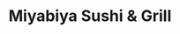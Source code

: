 ---
layout: place
title: "Miyabiya Sushi & Grill"
permalink: /california/san-francisco/miyabiya-sushi-grill.html
stateAbbr: CA
stateName: California
cityName: San Francisco
seo:
  name: "Miyabiya Sushi & Grill"
  type: Restaurant
  links: http://www.miyabiyasf.com/
description: "Contemporary Japanse restaurant serving sushi, sashimi, and nigiri, plus teriyaki and yakitori. Miyabiya Sushi & Grill serves delicious sushi in San Francisco, California. Try fresh Japanese dishes for a great dining experience. Available for takeout, delivery, lunch, and dinner."
place_id: ChIJ6VfSbo-AhYAR9UO_OvUIaw8
photos:
  - name: >-
      places/ChIJ6VfSbo-AhYAR9UO_OvUIaw8/photos/AeeoHcJqdAWL-ZegVxvW6d0GTx6D-nYN7e5rnZIPUkSIN6pn85ZNTGxzNPljYfEh0X0y0drXvQZW_rMNF8S3aHn0FB7X43nvywLvGro-vVxqBZeRLHj2rbfxEvA-pIBciG23wiQUKfsEhdom5ylgKum2R1xE8fdO_guWSYNv8oCYUKhwpOGwdbRnsko7508aurUm4PP3RKfo53HnwWPFB_Nh9lBtIA8OnmU9AQ86lsQ0j-HQBwffQ2BqDnFZQ8rwoB5ljJLKOAMcx0HzrcuYgoLIi607DO-bn979zdCB-t1eCLrH5rjfkcpzQNIEUQkUWvdc-VTNk8QPvavVTeToX6QbBvaoNM7L7WPEjWzycBu8mZMNe5hMnfte-5oYSWu1KGCcWit8HWDg_KYTkyI3jISF2Jq0kDkHovhrMu-2lclihSC6fygi
    widthPx: 4000
    heightPx: 1848
    authorAttributions:
      - displayName: Kent Wells
        uri: https://maps.google.com/maps/contrib/115593950233668587655
        photoUri: >-
          https://lh3.googleusercontent.com/a-/ALV-UjUo6pBWybZVjDq5_SIjwSN-hWZb_Je22uCRnmBq5u9HkxA33-bbXg=s100-p-k-no-mo
    flagContentUri: >-
      https://www.google.com/local/imagery/report/?cb_client=maps_api_places.places_api&image_key=!1e10!2sCIHM0ogKEICAgICH_8v4rQE&hl=en-US
    googleMapsUri: >-
      https://www.google.com/maps/place//data=!3m4!1e2!3m2!1sCIHM0ogKEICAgICH_8v4rQE!2e10!4m2!3m1!1s0x8085808f6ed257e9:0xf6b08f53abf43f5
  - name: >-
      places/ChIJ6VfSbo-AhYAR9UO_OvUIaw8/photos/AeeoHcI5yBiLsy_nqoIFsOyz6q3u8nZqJjnJ4KHreTBc4_8HgoGLIP9yIx0HC2iqQf85ff9UN2UzGgn6oQFyeQ-mzCGbE4LPqZgmbrLzl0N3jzQmJCq9oGyP0fljAV5SQgJYlg8N4-W22cuSOevMtY_aSF9tmH8jU5mEim7zOKuaYhALHMKbstINwwDtR63Nv-CwXPlB0y_UP6fDziWZRiTuUYYDVwhW0j-UnZ9lBNqUAhIpgGkEtIWhUnhYH-Lp9k49bEftBaZmFFl2U-rLnadocBLnND9WnmocOtKuMro9OUR0ohAC_7_uYBJuuSXihYj5fCrjBFVwHz6KGl0DLjY5YivszGQ4erp3pty6A-nIvmPZ-FgoPpH5mf3edM4jd7z0Lz6W70UtiRb7qhz5yixoWeu_5-ZEvm1hDFblFtJc40CsTQ
    widthPx: 4000
    heightPx: 3000
    authorAttributions:
      - displayName: 鈴美浩
        uri: https://maps.google.com/maps/contrib/101389529571867608009
        photoUri: >-
          https://lh3.googleusercontent.com/a/ACg8ocL_L8Wj4fLRLBfawo4KHG54z7WWN6SpZMiE5ipK0WfO-h_J6A=s100-p-k-no-mo
    flagContentUri: >-
      https://www.google.com/local/imagery/report/?cb_client=maps_api_places.places_api&image_key=!1e10!2sCIHM0ogKEICAgMCosIntAg&hl=en-US
    googleMapsUri: >-
      https://www.google.com/maps/place//data=!3m4!1e2!3m2!1sCIHM0ogKEICAgMCosIntAg!2e10!4m2!3m1!1s0x8085808f6ed257e9:0xf6b08f53abf43f5
  - name: >-
      places/ChIJ6VfSbo-AhYAR9UO_OvUIaw8/photos/AeeoHcKwv6sRKkTwFq2wM7-kwDM0kOabMD6tM2rBAemkfEccwneO-vScHKxeFZhbJ_LDi-a5KyVYgRDSTXk_7rn4LvMwLKxG_R1rScTZDohfbCj2vnZbaMJG94bw95wKn-W8kNjTuO4r4P0QeWbuLs4CdXc0Oali8LVGq4S6JOa2C1FE9wHS0fZv2qbkJMQUCBOWa-_DKyc2AxU3t_vwkJIY__gF-X_xASvK9H79N52gvLj478YSC42SBVdCjiMAvTKV9qHQG8Zhr7le_LZqvPPDhI6DHFuVR6QyLAl5cXvyrL4tGxZUb5aPvJ0xcoCH7hClUzF-vOSj5rMX86iykbsH1nKUWfJ6tHJfPXP2WtNE885m7qTc5_D95wuBzaTPRdE8tuUdBnC3eWZL_D9f6MSY9rUw-IioTNdXT3uDb-GB0Z4s2_X4
    widthPx: 4009
    heightPx: 2200
    authorAttributions:
      - displayName: K K
        uri: https://maps.google.com/maps/contrib/114649490977828033697
        photoUri: >-
          https://lh3.googleusercontent.com/a-/ALV-UjWV8E4uXcRlbTj6LGrs2Ova08NveC-q7LW8kNbyAoIMLah_K7s_Pw=s100-p-k-no-mo
    flagContentUri: >-
      https://www.google.com/local/imagery/report/?cb_client=maps_api_places.places_api&image_key=!1e10!2sCIHM0ogKEICAgIC4j4eNgAE&hl=en-US
    googleMapsUri: >-
      https://www.google.com/maps/place//data=!3m4!1e2!3m2!1sCIHM0ogKEICAgIC4j4eNgAE!2e10!4m2!3m1!1s0x8085808f6ed257e9:0xf6b08f53abf43f5
  - name: >-
      places/ChIJ6VfSbo-AhYAR9UO_OvUIaw8/photos/AeeoHcL82H6ef4aON5yrb0rtEQYn5JpMyJ_KXgJvRBcZj-_uvTtBzzPWSFsoqvCEXRgnkE9kVuPZYSZnpcM47K32pAMkGQ8EcxTnZwVOfv7seWf6ZB1c2L0lyZIpAvxGYhYOtB44KQ5OPSpFxSxOteG82uXr5RrQqSG83IoYOwbHpsDBU8i42ccZRwbJ7pRIHcGXPiYu0CznOi7g7XJcGJowFF74qhdGGOiKlZtNQi_pVcoSx6wDLz8ZhzDr3A3cGqEyRNQ5aH7YIjX4k1BGDfq4NB6vagqjdNKmMIO_pRTA5RdrgcoVD9H7mEqPzeAJRRGAT4cpZTzXcDmINy_IQ5HOzyqeKirvZ4-sWRnCloYAK05l_0Z6pfYhLxKwpQy8kmPjNlpiyuZst0CM1itzcOBzQG_DDvQdAjF18WNr1XaggzSP2Q
    widthPx: 4000
    heightPx: 3000
    authorAttributions:
      - displayName: Ms Holly Bauman
        uri: https://maps.google.com/maps/contrib/116733063287290707944
        photoUri: >-
          https://lh3.googleusercontent.com/a-/ALV-UjW3PEhhvDC8pg7NhwhBHjy5CI5dZNTh8y4qU4KFpjkdeXTDqZ3wyQ=s100-p-k-no-mo
    flagContentUri: >-
      https://www.google.com/local/imagery/report/?cb_client=maps_api_places.places_api&image_key=!1e10!2sCIHM0ogKEICAgIDz0rqzOA&hl=en-US
    googleMapsUri: >-
      https://www.google.com/maps/place//data=!3m4!1e2!3m2!1sCIHM0ogKEICAgIDz0rqzOA!2e10!4m2!3m1!1s0x8085808f6ed257e9:0xf6b08f53abf43f5
  - name: >-
      places/ChIJ6VfSbo-AhYAR9UO_OvUIaw8/photos/AeeoHcIclG30hRxXk_P42nXKPsPqbt6pqcGzgldUnjGxQpvD1oG6s89I9CZ71bdn_boOzcDddIgtE2PqfHfnERiK0gx4ltMwo-F1ZI1NbBm2HPlM9rFDHcLUMiHMnrQxkfKB817BaUmgq1YnzqZ1s4ZcM2fXgcPE2U37FwsgMyZ5ET2ioa3LOpRSljrYosoli0XgzaEAP4QrcEdpzP78W-TWshITOEKemAQ0hOP_2jxo_FO1p6veovxTtHfTciXDyakunMf5OnNw3uYI-To49pL_1q4otTcEDe_mIob2K2j74A8PzZG-R5k3Ql62c2m761rEMs7EHlhldqt2L1lAeCDtm9aOmjacf_PLIl6icEln92Q-X9XMeYrlo2FT52SiVS65waEbGTzuJI0ZuK06-uEe15XdVh8_lmO1VJIBez1cK-75Vb4E
    widthPx: 950
    heightPx: 801
    authorAttributions:
      - displayName: Josh Hardy
        uri: https://maps.google.com/maps/contrib/110383775424846434077
        photoUri: >-
          https://lh3.googleusercontent.com/a-/ALV-UjUFTY2U1by_MW5j8jokfv77rBNBFaDeZVKH-7-VsF57cX9OexElqg=s100-p-k-no-mo
    flagContentUri: >-
      https://www.google.com/local/imagery/report/?cb_client=maps_api_places.places_api&image_key=!1e10!2sCIHM0ogKEICAgMDonK6ozgE&hl=en-US
    googleMapsUri: >-
      https://www.google.com/maps/place//data=!3m4!1e2!3m2!1sCIHM0ogKEICAgMDonK6ozgE!2e10!4m2!3m1!1s0x8085808f6ed257e9:0xf6b08f53abf43f5
  - name: >-
      places/ChIJ6VfSbo-AhYAR9UO_OvUIaw8/photos/AeeoHcJDxwMLWSWWjKn-GCo3PTSTiSN_nkwdJS4s_0zsnCUyeCU45B01IwrkXi_gzmCYh6oMr6CaGIQJrqVnEcC3YwIhWIaYQyeGhxZLUGKzjZ03sbQojyUeC0ClY1xIK9kmD69NZR2219Y5nJOzKDiNs0wkOe0z-F7CTkscoU0WSMHTnOzFCyDQbbO0IYkhoLItJN55IlpbxjWN6LQ9vgT5FqYL17QLHYegNt0k_z2Fe810OodHA17MVLITd3Wrn5G0HVMZI-YcejiF7N9itwOuz1OAt67Ugp_oEk9x_iT3FRB-KAF7X-cUGhHkPFTwG2d8sEQ5A8alyxqeXZgP5dnJawhmRD2tKs9bVlHfVD2upNEiHu9zT0sZHuDQh0K5Mn_sepRyopxXX6MZaCoPVIQeml_rWeWr0L8HF0FMFJ2iWut5HmK8
    widthPx: 3000
    heightPx: 4000
    authorAttributions:
      - displayName: Hannah
        uri: https://maps.google.com/maps/contrib/102008797652276394073
        photoUri: >-
          https://lh3.googleusercontent.com/a-/ALV-UjUsDj1wqXoTsPHPqLN57DU-gzQ6TT8jwgpwO5tSxTS6fSu1r2w6=s100-p-k-no-mo
    flagContentUri: >-
      https://www.google.com/local/imagery/report/?cb_client=maps_api_places.places_api&image_key=!1e10!2sCIHM0ogKEICAgICzrvyrugE&hl=en-US
    googleMapsUri: >-
      https://www.google.com/maps/place//data=!3m4!1e2!3m2!1sCIHM0ogKEICAgICzrvyrugE!2e10!4m2!3m1!1s0x8085808f6ed257e9:0xf6b08f53abf43f5
  - name: >-
      places/ChIJ6VfSbo-AhYAR9UO_OvUIaw8/photos/AeeoHcLhJClImXjKcisiqflM7Xgcn9-p4dG80osv3nEZa9D0BMkjrqJyrGHBzWuYWzPweN3jV-wiCh8XFnLkbYOpr-H6G5ytV2knvO1xMJCBwOiGTJWMLEa3lNhXYz-Zv0nVO9UtBefDygyES3sCAHtu0nROMNEGdyXdeCOeWDiGIlGpJhWxWhvu2vHb6j6kpMG8MGy2iojm5wg-u6nmB6YPql9XY_dJkBMcPJbuKkyfPyDRhNgLaHuljpf5OlJyWQQcbyDTfsjdgSuwfUwOuDHtk0-7vnXXMPlo2ZotE4ODG5hnXx29ENkxuwyNMnXVD6CMlpKWPhjNsVjUSwdUBf1HQQTYilIdvE_OqEzI4fFrx12OFHefYFksuaZMwLqhEe_9QCKOan5vGL7TWMGtW91oI17S9qvzL_tm8in8cwH80TA17w
    widthPx: 3024
    heightPx: 4032
    authorAttributions:
      - displayName: Tommy McMullins
        uri: https://maps.google.com/maps/contrib/116816515031548575140
        photoUri: >-
          https://lh3.googleusercontent.com/a-/ALV-UjXZmwzJqfIBEbIUDWVEdY_WZ86XFZ5IlIzjg8P0Emq1VXFtOErD=s100-p-k-no-mo
    flagContentUri: >-
      https://www.google.com/local/imagery/report/?cb_client=maps_api_places.places_api&image_key=!1e10!2sCIHM0ogKEICAgIDT6fvwTw&hl=en-US
    googleMapsUri: >-
      https://www.google.com/maps/place//data=!3m4!1e2!3m2!1sCIHM0ogKEICAgIDT6fvwTw!2e10!4m2!3m1!1s0x8085808f6ed257e9:0xf6b08f53abf43f5
  - name: >-
      places/ChIJ6VfSbo-AhYAR9UO_OvUIaw8/photos/AeeoHcJacQT_Glj0GTS8D4LrjDQmlg9UBZhTv7KI6bA1g0F9-mhavP9TToAQwsJ0kRzmvoNKhWg8LYedHOLA2YnCJQkNyWeEeEyAVaxbk-UMpdOboyEdqJFcPQsa8oxEkgXnbFNryNZGSo29GNfvfp9-rTYCx1804-L8cY_cqi1DQGfEG14FcecrTjOVfSyLEfGxbw_wav8BY8-fc4KNR6Bu7Jdvg4TZIAmQ-3UNMYu9pXqyCTmmkc_UTBmrW0Q0HLh7S1sGBWC0gSoWYxtIkkdfRHQvhkLeUnKC7uGryhA-RiyaPbei9LvAu96PGr7hC1BxuY3mDJ3xkUz8tbDPZz4NxDrYJOVAyyz5vOlZ36vNulr5JerycTEtPto5NBe7JtBE4e5QkcMUaoB5Dh5TnzZG4e0emnwq8RmyBQO2380NILF5Gq4V
    widthPx: 3024
    heightPx: 4032
    authorAttributions:
      - displayName: Serenity
        uri: https://maps.google.com/maps/contrib/105961155404109972803
        photoUri: >-
          https://lh3.googleusercontent.com/a/ACg8ocK5AqAIHqlWy2c89LKTa79aekNUYwrjwtqZKE7HWMUwSv-ZRehf=s100-p-k-no-mo
    flagContentUri: >-
      https://www.google.com/local/imagery/report/?cb_client=maps_api_places.places_api&image_key=!1e10!2sCIHM0ogKEICAgIC7tI_n1AE&hl=en-US
    googleMapsUri: >-
      https://www.google.com/maps/place//data=!3m4!1e2!3m2!1sCIHM0ogKEICAgIC7tI_n1AE!2e10!4m2!3m1!1s0x8085808f6ed257e9:0xf6b08f53abf43f5
  - name: >-
      places/ChIJ6VfSbo-AhYAR9UO_OvUIaw8/photos/AeeoHcIDTO1fZ5Wud5ujN06H4sWAGmxCnCsHrEEHo9qDM84spsduyE2rUSTXxs6DjwhxFgFWy339oWuICdBVNUmmwBpnOYM_003KxG5dR3PDzU93s87WMdOTGjS8ylkzdKGTpYck5yU5HoshMtB0U3mQhCQgmogAeMOShwsgvi9-vRJqG_WqMAWYc8gdsHsUxasHfNhcBi_ylEI8ojuXUV1Ml9bkx3CDUrZRtmifuE02EfqWXN4hF6IrQWD4yPquaKeqpywT6uVxWaoj3jYk1zZ9L0HbYdxjH4z0HhNAGDk1Y-Kk3McR9SYrKdCBPbKexlB_hoD45BS77TS9MD0CGnIJv67umZEbX9HKU6vNPKLn_DUdUInrZatD3JfCMrLAXCizElGAZ3UqceZQiqXfyYd4V8rE0kcaycOfR3J2IgJ7ltE
    widthPx: 4000
    heightPx: 1848
    authorAttributions:
      - displayName: Marina
        uri: https://maps.google.com/maps/contrib/101162073398229585172
        photoUri: >-
          https://lh3.googleusercontent.com/a-/ALV-UjVJ8MyKCVYkjHtDHFJ4XBs4A3pZ4x0Vo37GeLM_Y6ywAZg71Kpk=s100-p-k-no-mo
    flagContentUri: >-
      https://www.google.com/local/imagery/report/?cb_client=maps_api_places.places_api&image_key=!1e10!2sCIHM0ogKEICAgIDxx9qQEQ&hl=en-US
    googleMapsUri: >-
      https://www.google.com/maps/place//data=!3m4!1e2!3m2!1sCIHM0ogKEICAgIDxx9qQEQ!2e10!4m2!3m1!1s0x8085808f6ed257e9:0xf6b08f53abf43f5
  - name: >-
      places/ChIJ6VfSbo-AhYAR9UO_OvUIaw8/photos/AeeoHcL2NCD46RgcnCy6Y8TdVNcIP4Zc87gFARF6SYG3er7p1LWClbyexvq3k6euNWmkKUf5Hoxu-J6CmCDhTaUEzYZg6JyRM8I3XKorIXDJvlAmhrRzt1eOu2CXQv-CJza0b6EyNxS90zYmfJUxHhJZivK5JS7dCssIWq7GtnA8RwH9RFNNImBHHFbWbK64ywiZh1RLoM5JIG8YBnXE-uy7B-3Q4PkLve195cx6Yc_ipk7EQmZOKLpCOyjoxheRHXpS5ZXJMuSzXTiopzi6jJnQhChjbe2e-ObJIM8nzN-5mI7XmKAG8gnHvmA2mCa1KPoAP58ByhuIBMEjlDBf0htVZsJV7ym_SsGx_z5dVu_65gTyq4Up1dQckyLVYgNhQIa4EcIjv8p88O6AcYYy_ngagHs2jvts9BLpV8h7nh-FhZMw_g
    widthPx: 3024
    heightPx: 4032
    authorAttributions:
      - displayName: Caroline Vidal
        uri: https://maps.google.com/maps/contrib/108256294332548445648
        photoUri: >-
          https://lh3.googleusercontent.com/a/ACg8ocLL7eFIYjxKZ4gO-FpWEDMX9D_dPSSXxISDlmRckzwG88kBJA=s100-p-k-no-mo
    flagContentUri: >-
      https://www.google.com/local/imagery/report/?cb_client=maps_api_places.places_api&image_key=!1e10!2sCIHM0ogKEICAgIDOotv3Nw&hl=en-US
    googleMapsUri: >-
      https://www.google.com/maps/place//data=!3m4!1e2!3m2!1sCIHM0ogKEICAgIDOotv3Nw!2e10!4m2!3m1!1s0x8085808f6ed257e9:0xf6b08f53abf43f5
address: 115 Cyril Magnin St, San Francisco, CA 94102, USA
street: 115 Cyril Magnin St
city: San Francisco
state: CA
zip: '94102'
country: USA
neighborhood: Union Square
latitude: '37.785659'
longitude: '-122.409032'
accessibility_options:
  wheelchairAccessibleParking: false
business_status: OPERATIONAL
name: Miyabiya Sushi & Grill
google_maps_links:
  directionsUri: >-
    https://www.google.com/maps/dir//''/data=!4m7!4m6!1m1!4e2!1m2!1m1!1s0x8085808f6ed257e9:0xf6b08f53abf43f5!3e0
  placeUri: https://maps.google.com/?cid=1110991582422582261
  writeAReviewUri: >-
    https://www.google.com/maps/place//data=!4m3!3m2!1s0x8085808f6ed257e9:0xf6b08f53abf43f5!12e1
  reviewsUri: >-
    https://www.google.com/maps/place//data=!4m4!3m3!1s0x8085808f6ed257e9:0xf6b08f53abf43f5!9m1!1b1
  photosUri: >-
    https://www.google.com/maps/place//data=!4m3!3m2!1s0x8085808f6ed257e9:0xf6b08f53abf43f5!10e5
primary_type: Sushi Restaurant
opening_hours:
  regular: null
  current: null
secondary_opening_hours:
  regular:
    weekdayDescriptions: null
    type: null
  current:
    weekdayDescriptions: null
    type: null
phone: (415) 989-3288
price_level: null
price_range: $30 &ndash; $50
rating: '4.0'
rating_count: 0
website: http://www.miyabiyasf.com/
reviews:
  - name: >-
      places/ChIJ6VfSbo-AhYAR9UO_OvUIaw8/reviews/ChdDSUhNMG9nS0VJQ0FnSUR6MHR6MXhRRRAB
    relativePublishTimeDescription: 10 months ago
    rating: 5
    text:
      text: >-
        Ok so reading some of the reviews, I was a little skeptical. Yes, it's
        dated. Yes, it's slow. But it's run by a couple that are very friendly
        and we're very attentive. The food was hot, fresh, and absolutely
        delicious! I loved the traditional playing. It was hands down the best I
        have had in a long time. My hubby is a sushi snob and even he agreed it
        was amazing. I highly recommend it!

        P.S. The fried bananas with caramel and ice cream for dessert was the
        bomb!
      languageCode: en
    originalText:
      text: >-
        Ok so reading some of the reviews, I was a little skeptical. Yes, it's
        dated. Yes, it's slow. But it's run by a couple that are very friendly
        and we're very attentive. The food was hot, fresh, and absolutely
        delicious! I loved the traditional playing. It was hands down the best I
        have had in a long time. My hubby is a sushi snob and even he agreed it
        was amazing. I highly recommend it!

        P.S. The fried bananas with caramel and ice cream for dessert was the
        bomb!
      languageCode: en
    authorAttribution:
      displayName: Ms Holly Bauman
      uri: https://www.google.com/maps/contrib/116733063287290707944/reviews
      photoUri: >-
        https://lh3.googleusercontent.com/a-/ALV-UjW3PEhhvDC8pg7NhwhBHjy5CI5dZNTh8y4qU4KFpjkdeXTDqZ3wyQ=s128-c0x00000000-cc-rp-mo-ba3
    publishTime: '2024-06-08T23:12:39.703203Z'
    flagContentUri: >-
      https://www.google.com/local/review/rap/report?postId=ChdDSUhNMG9nS0VJQ0FnSUR6MHR6MXhRRRAB&d=17924085&t=1
    googleMapsUri: >-
      https://www.google.com/maps/reviews/data=!4m6!14m5!1m4!2m3!1sChdDSUhNMG9nS0VJQ0FnSUR6MHR6MXhRRRAB!2m1!1s0x8085808f6ed257e9:0xf6b08f53abf43f5
  - name: >-
      places/ChIJ6VfSbo-AhYAR9UO_OvUIaw8/reviews/ChdDSUhNMG9nS0VJQ0FnSUNWeWZQMW5BRRAB
    relativePublishTimeDescription: a year ago
    rating: 1
    text:
      text: >-
        I normally don't rate 1 star. Sorry that i had to. Roll was just OK.
        Nothing great about. The special croquettes was not so good either. It
        was just fried with stuffing was cold. The $25 uni was the worst. The
        color was brown ( it should be more like orange if fresh) and almost
        don't want to eat.


        I will try avoid if you can. It was just close to the hotel I stayed.
      languageCode: en
    originalText:
      text: >-
        I normally don't rate 1 star. Sorry that i had to. Roll was just OK.
        Nothing great about. The special croquettes was not so good either. It
        was just fried with stuffing was cold. The $25 uni was the worst. The
        color was brown ( it should be more like orange if fresh) and almost
        don't want to eat.


        I will try avoid if you can. It was just close to the hotel I stayed.
      languageCode: en
    authorAttribution:
      displayName: Sam Oh
      uri: https://www.google.com/maps/contrib/102820299004036308922/reviews
      photoUri: >-
        https://lh3.googleusercontent.com/a-/ALV-UjV4v4_wZcbodoaiq6U-HheAJflhqBax8qgYy8PG9MH4JNpS6rww=s128-c0x00000000-cc-rp-mo-ba3
    publishTime: '2023-12-07T23:08:36.053352Z'
    flagContentUri: >-
      https://www.google.com/local/review/rap/report?postId=ChdDSUhNMG9nS0VJQ0FnSUNWeWZQMW5BRRAB&d=17924085&t=1
    googleMapsUri: >-
      https://www.google.com/maps/reviews/data=!4m6!14m5!1m4!2m3!1sChdDSUhNMG9nS0VJQ0FnSUNWeWZQMW5BRRAB!2m1!1s0x8085808f6ed257e9:0xf6b08f53abf43f5
  - name: >-
      places/ChIJ6VfSbo-AhYAR9UO_OvUIaw8/reviews/ChZDSUhNMG9nS0VJQ0FnTUN3M3NmMGN3EAE
    relativePublishTimeDescription: 3 weeks ago
    rating: 1
    text:
      text: >-
        A terrible experience, I have to say this store is kind of racist. They
        served the local white guys nicely and quickly. We waited for almost an
        hour and the only thing we have is cold water, not even any snacks.
        Hardly understand this kind of thing happening in the middle town of SF,
        just because we are tourists and don't speak English well doesn't mean
        you can do this to us.


        We just finished the GDC lesson and were so hungry, so we decided to
        stop by here. As a result, we were forced to sit there for the whole
        time. There was nothing else! Whenever I asked the store owner, he said
        it would only take 5 minutes! But it never came! I kept seeing other
        guests, especially the tables with white people, being served food. Very
        mad about this, to all who can see this comment, if you are not local
        white guys, don't take a risk to eat here.
      languageCode: en
    originalText:
      text: >-
        A terrible experience, I have to say this store is kind of racist. They
        served the local white guys nicely and quickly. We waited for almost an
        hour and the only thing we have is cold water, not even any snacks.
        Hardly understand this kind of thing happening in the middle town of SF,
        just because we are tourists and don't speak English well doesn't mean
        you can do this to us.


        We just finished the GDC lesson and were so hungry, so we decided to
        stop by here. As a result, we were forced to sit there for the whole
        time. There was nothing else! Whenever I asked the store owner, he said
        it would only take 5 minutes! But it never came! I kept seeing other
        guests, especially the tables with white people, being served food. Very
        mad about this, to all who can see this comment, if you are not local
        white guys, don't take a risk to eat here.
      languageCode: en
    authorAttribution:
      displayName: Anson Zhou
      uri: https://www.google.com/maps/contrib/104397515222751147024/reviews
      photoUri: >-
        https://lh3.googleusercontent.com/a/ACg8ocLtslCIn8k4dO4SsbEC05KheRtuS9ud02Odd6iLGcpqU8oyvQ=s128-c0x00000000-cc-rp-mo
    publishTime: '2025-03-19T03:41:38.704336Z'
    flagContentUri: >-
      https://www.google.com/local/review/rap/report?postId=ChZDSUhNMG9nS0VJQ0FnTUN3M3NmMGN3EAE&d=17924085&t=1
    googleMapsUri: >-
      https://www.google.com/maps/reviews/data=!4m6!14m5!1m4!2m3!1sChZDSUhNMG9nS0VJQ0FnTUN3M3NmMGN3EAE!2m1!1s0x8085808f6ed257e9:0xf6b08f53abf43f5
  - name: >-
      places/ChIJ6VfSbo-AhYAR9UO_OvUIaw8/reviews/ChdDSUhNMG9nS0VJQ0FnSURmM1BUdHlRRRAB
    relativePublishTimeDescription: 3 months ago
    rating: 5
    text:
      text: >-
        Good lunch spot. Nothing too fancy but focused on food. Lunch specials
        provided a good variety at a reasonable cost.
      languageCode: en
    originalText:
      text: >-
        Good lunch spot. Nothing too fancy but focused on food. Lunch specials
        provided a good variety at a reasonable cost.
      languageCode: en
    authorAttribution:
      displayName: Nick Frazier
      uri: https://www.google.com/maps/contrib/103641309801781653912/reviews
      photoUri: >-
        https://lh3.googleusercontent.com/a/ACg8ocKF47nt_8WMmKzGbdpEUltAw3WxqnqH2v11N1c0LiTU4CX19g=s128-c0x00000000-cc-rp-mo-ba2
    publishTime: '2025-01-04T16:43:28.441297Z'
    flagContentUri: >-
      https://www.google.com/local/review/rap/report?postId=ChdDSUhNMG9nS0VJQ0FnSURmM1BUdHlRRRAB&d=17924085&t=1
    googleMapsUri: >-
      https://www.google.com/maps/reviews/data=!4m6!14m5!1m4!2m3!1sChdDSUhNMG9nS0VJQ0FnSURmM1BUdHlRRRAB!2m1!1s0x8085808f6ed257e9:0xf6b08f53abf43f5
  - name: >-
      places/ChIJ6VfSbo-AhYAR9UO_OvUIaw8/reviews/ChZDSUhNMG9nS0VJQ0FnSUMtaE5tRGVBEAE
    relativePublishTimeDescription: 2 years ago
    rating: 4
    text:
      text: >-
        As soon as walking through the door you notice the place could use some
        renovations. The decor was simple, even though some of the best
        restaurants are simple. It had a nice ambiance; perhaps like a small
        local sushi spot in Japan. They were relatively busy for 8pm on a
        Wednesday but only had one server working. The server was nice and
        accommodating although clearly overworked as quite a few tables had to
        go up to the bar to order since no one came to their table.


        I ordered a simple Alaskan Roll and Takka Roll. The Alaskan had good
        flavor and the fish was fresh. The tuna in the takka was perhaps a tad
        old. I finished my meal with a crunchy giant which looked amazing and
        had great presentation. I know I asked for a roll that’s tempura but it
        may have been cooked too long. Still tasted good and filled my belly.


        It was a nice meal but Idk if I’d go back again.
      languageCode: en
    originalText:
      text: >-
        As soon as walking through the door you notice the place could use some
        renovations. The decor was simple, even though some of the best
        restaurants are simple. It had a nice ambiance; perhaps like a small
        local sushi spot in Japan. They were relatively busy for 8pm on a
        Wednesday but only had one server working. The server was nice and
        accommodating although clearly overworked as quite a few tables had to
        go up to the bar to order since no one came to their table.


        I ordered a simple Alaskan Roll and Takka Roll. The Alaskan had good
        flavor and the fish was fresh. The tuna in the takka was perhaps a tad
        old. I finished my meal with a crunchy giant which looked amazing and
        had great presentation. I know I asked for a roll that’s tempura but it
        may have been cooked too long. Still tasted good and filled my belly.


        It was a nice meal but Idk if I’d go back again.
      languageCode: en
    authorAttribution:
      displayName: Joshua
      uri: https://www.google.com/maps/contrib/116531401408193456737/reviews
      photoUri: >-
        https://lh3.googleusercontent.com/a/ACg8ocLxn4YjrqOsHlY7DRiqA0XiXoVdGq4wOP-0y0jREpSdDP5TEO8=s128-c0x00000000-cc-rp-mo-ba3
    publishTime: '2022-10-27T04:04:02.662757Z'
    flagContentUri: >-
      https://www.google.com/local/review/rap/report?postId=ChZDSUhNMG9nS0VJQ0FnSUMtaE5tRGVBEAE&d=17924085&t=1
    googleMapsUri: >-
      https://www.google.com/maps/reviews/data=!4m6!14m5!1m4!2m3!1sChZDSUhNMG9nS0VJQ0FnSUMtaE5tRGVBEAE!2m1!1s0x8085808f6ed257e9:0xf6b08f53abf43f5
parking_options:
  valetParking: false
payment_options:
  acceptsDebitCards: true
  acceptsCashOnly: false
  acceptsNfc: true
allow_dogs: null
curbside_pickup: null
delivery: true
dine_in: true
good_for_children: true
good_for_groups: true
good_for_sports: null
live_music: null
menu_for_children: null
outdoor_seating: true
reservable: true
restroom: true
serves_beer: true
serves_breakfast: true
serves_brunch: false
serves_cocktails: null
serves_coffee: false
serves_dinner: true
serves_dessert: null
serves_lunch: true
serves_vegetarian_food: false
serves_wine: null
takeout: true
update_category: essentials
summary: >-
  Contemporary Japanse restaurant serving sushi, sashimi, and nigiri, plus
  teriyaki and yakitori.

---